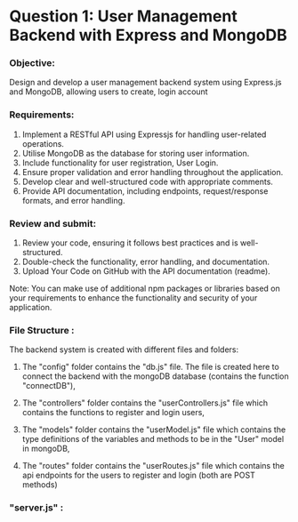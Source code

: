 # Question 1: User Management Backend with Express and MongoDB

### Objective:

Design and develop a user management backend system using Express.js and MongoDB, allowing users to
create, login account

### Requirements:

1. Implement a RESTful API using Expressjs for handling user-related operations.
2. Utilise MongoDB as the database for storing user information.
3. Include functionality for user registration, User Login.
4. Ensure proper validation and error handling throughout the application.
5. Develop clear and well-structured code with appropriate comments.
6. Provide API documentation, including endpoints, request/response formats, and error handling.

### Review and submit:

1. Review your code, ensuring it follows best practices and is well-structured.
2. Double-check the functionality, error handling, and documentation.
3. Upload Your Code on GitHub with the API documentation (readme).

Note: You can make use of additional npm packages or libraries based on your requirements to enhance the functionality and security of your application.

### File Structure :

The backend system is created with different files and folders:

1. The "config" folder contains the "db.js" file. The file is created here to connect the backend with the mongoDB database (contains the function "connectDB"),

2. The "controllers" folder contains the "userControllers.js" file which contains the functions to register and login users,

3. The "models" folder contains the "userModel.js" file which contains the type definitions of the variables and methods to be in the "User" model in mongoDB,

4. The "routes" folder contains the "userRoutes.js" file which contains the api endpoints for the users to register and login (both are POST methods)

### "server.js" :
